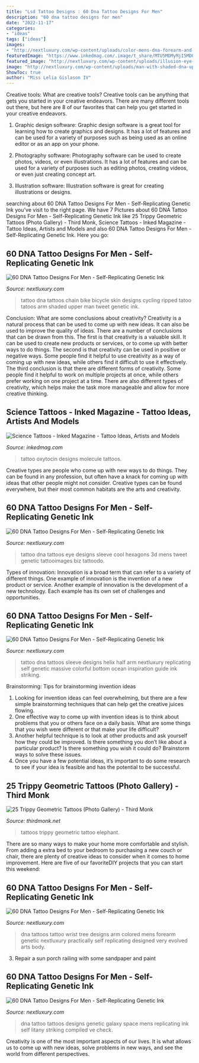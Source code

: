 ```yaml
---
title: "Lsd Tattoo Designs : 60 Dna Tattoo Designs For Men"
description: "60 dna tattoo designs for men"
date: "2022-11-17"
categories:
- "ideas"
tags: ["ideas"]
images:
- "http://nextluxury.com/wp-content/uploads/color-mens-dna-forearm-and-wrist-tattoos.jpg"
featuredImage: "https://www.inkedmag.com/.image/t_share/MTU5MDMyMjI5MDQ1ODA2NzQx/molecule_feature.jpg"
featured_image: "http://nextluxury.com/wp-content/uploads/illusion-eye-dna-sleeve-mens-tattoos.jpg"
image: "http://nextluxury.com/wp-content/uploads/man-with-shaded-dna-upper-arm-bike-chain-tattoo-with-ripped-skin.jpg"
ShowToc: true
author: "Miss Lelia Gislason IV"
---
```



Creative tools: What are creative tools?
Creative tools can be anything that gets you started in your creative endeavors. There are many different tools out there, but here are 8 of our favorites that can help you get started in your creative endeavors. 
1. Graphic design software: Graphic design software is a great tool for learning how to create graphics and designs. It has a lot of features and can be used for a variety of purposes such as being used as an online editor or as an app on your phone.

2. Photography software: Photography software can be used to create photos, videos, or even illustrations. It has a lot of features and can be used for a variety of purposes such as editing photos, creating videos, or even just creating concept art.

3. Illustration software: Illustration software is great for creating illustrations or designs.

	

		
searching about 60 DNA Tattoo Designs For Men - Self-Replicating Genetic Ink you've visit to the right page. We have 7 Pictures about 60 DNA Tattoo Designs For Men - Self-Replicating Genetic Ink like 25 Trippy Geometric Tattoos (Photo Gallery) - Third Monk, Science Tattoos - Inked Magazine - Tattoo Ideas, Artists and Models and also 60 DNA Tattoo Designs For Men - Self-Replicating Genetic Ink. Here you go:
		
    
## 60 DNA Tattoo Designs For Men - Self-Replicating Genetic Ink

<img loading=lazy src="http://nextluxury.com/wp-content/uploads/man-with-shaded-dna-upper-arm-bike-chain-tattoo-with-ripped-skin.jpg" onerror="this.onerror=null;this.src='https://tse4.mm.bing.net/th?id=OIP.G6on0OQC9Fys_b0tRuAlUgHaIO&amp;pid=15.1';" alt="60 DNA Tattoo Designs For Men - Self-Replicating Genetic Ink">

_Source: nextluxury.com_

>tattoo dna tattoos chain bike bicycle skin designs cycling ripped tatoo tatoos arm shaded upper man tweet genetic ink. 

	

Conclusion: What are some conclusions about creativity?
Creativity is a natural process that can be used to come up with new ideas. It can also be used to improve the quality of ideas. There are a number of conclusions that can be drawn from this. The first is that creativity is a valuable skill. It can be used to create new products or services, or to come up with better ways to do things. The second is that creativity can be used in positive or negative ways. Some people find it helpful to use creativity as a way of coming up with new ideas, while others find it difficult to use it effectively. The third conclusion is that there are different forms of creativity. Some people find it helpful to work on multiple projects at once, while others prefer working on one project at a time. There are also different types of creativity, which helps make the task more manageable and allow for more creative thinking.

    
## Science Tattoos - Inked Magazine - Tattoo Ideas, Artists And Models

<img loading=lazy src="https://www.inkedmag.com/.image/t_share/MTU5MDMyMjI5MDQ1ODA2NzQx/molecule_feature.jpg" onerror="this.onerror=null;this.src='https://tse2.mm.bing.net/th?id=OIP.HZDSfyACDV_PkJ0MpbFKnAHaHa&amp;pid=15.1';" alt="Science Tattoos - Inked Magazine - Tattoo Ideas, Artists and Models">

_Source: inkedmag.com_

>tattoo oxytocin designs molecule tattoos. 

	

Creative types are people who come up with new ways to do things. They can be found in any profession, but often have a knack for coming up with ideas that other people might not consider. Creative types can be found everywhere, but their most common habitats are the arts and creativity.

    
## 60 DNA Tattoo Designs For Men - Self-Replicating Genetic Ink

<img loading=lazy src="http://nextluxury.com/wp-content/uploads/illusion-eye-dna-sleeve-mens-tattoos.jpg" onerror="this.onerror=null;this.src='https://tse1.mm.bing.net/th?id=OIP.mbk6FjjMWd1R6Z9wEJ0WSAHaHa&amp;pid=15.1';" alt="60 DNA Tattoo Designs For Men - Self-Replicating Genetic Ink">

_Source: nextluxury.com_

>tattoo dna tattoos eye designs sleeve cool hexagons 3d mens tweet genetic tattooimages biz tattoodo. 

	

Types of innovation:
Innovation is a broad term that can refer to a variety of different things. One example of innovation is the invention of a new product or service. Another example of innovation is the development of a new technology. Each example has its own set of challenges and opportunities.

    
## 60 DNA Tattoo Designs For Men - Self-Replicating Genetic Ink

<img loading=lazy src="http://nextluxury.com/wp-content/uploads/dna-helix-tattoo-for-men-on-upper-arm-sleeve.jpg" onerror="this.onerror=null;this.src='https://tse1.mm.bing.net/th?id=OIP.4fGSrAKhUfXhJ0EvGMXr2QHaIS&amp;pid=15.1';" alt="60 DNA Tattoo Designs For Men - Self-Replicating Genetic Ink">

_Source: nextluxury.com_

>tattoo dna tattoos sleeve designs helix half arm nextluxury replicating self genetic massive colorful bottom ocean inspiration guide ink striking. 

	

Brainstorming: Tips for brainstorming invention ideas
1. Looking for invention ideas can feel overwhelming, but there are a few simple brainstorming techniques that can help get the creative juices flowing.
2. One effective way to come up with invention ideas is to think about problems that you or others face on a daily basis. What are some things that you wish were different or that make your life difficult?
3. Another helpful technique is to look at other products and ask yourself how they could be improved. Is there something you don’t like about a particular product? Is there something you wish it could do? Brainstorm ways to solve these issues.
4. Once you have a few potential ideas, it’s important to do some research to see if your idea is feasible and has the potential to be successful.

    
## 25 Trippy Geometric Tattoos (Photo Gallery) - Third Monk

<img loading=lazy src="http://thirdmonk.net/postcont/2014/03/elephant.jpg" onerror="this.onerror=null;this.src='https://tse2.mm.bing.net/th?id=OIP.gkk9kYnuR_W9j4pSjiiqjwHaLa&amp;pid=15.1';" alt="25 Trippy Geometric Tattoos (Photo Gallery) - Third Monk">

_Source: thirdmonk.net_

>tattoos trippy geometric tattoo elephant. 

	

There are so many ways to make your home more comfortable and stylish. From adding a extra bed to your bedroom to purchasing a new couch or chair, there are plenty of creative ideas to consider when it comes to home improvement. Here are five of our favoriteDIY projects that you can start this weekend: 

    
## 60 DNA Tattoo Designs For Men - Self-Replicating Genetic Ink

<img loading=lazy src="http://nextluxury.com/wp-content/uploads/color-mens-dna-forearm-and-wrist-tattoos.jpg" onerror="this.onerror=null;this.src='https://tse1.mm.bing.net/th?id=OIP._Eg9qIPvVyAzFW8-gU1omwHaHa&amp;pid=15.1';" alt="60 DNA Tattoo Designs For Men - Self-Replicating Genetic Ink">

_Source: nextluxury.com_

>dna tattoos tattoo wrist tree designs arm colored mens forearm genetic nextluxury practically self replicating designed very evolved arts body. 

	

3. Repair a sun porch railing with some sandpaper and paint

    
## 60 DNA Tattoo Designs For Men - Self-Replicating Genetic Ink

<img loading=lazy src="http://nextluxury.com/wp-content/uploads/galaxy-mens-glowing-green-dna-tattoo.jpg" onerror="this.onerror=null;this.src='https://tse3.mm.bing.net/th?id=OIP.ISzw4tAY0d36PTMzzNS6rgHaHa&amp;pid=15.1';" alt="60 DNA Tattoo Designs For Men - Self-Replicating Genetic Ink">

_Source: nextluxury.com_

>dna tattoo tattoos designs genetic galaxy space mens replicating ink self litany striking compiled ve check. 

	

Creativity is one of the most important aspects of our lives. It is what allows us to come up with new ideas, solve problems in new ways, and see the world from different perspectives.

